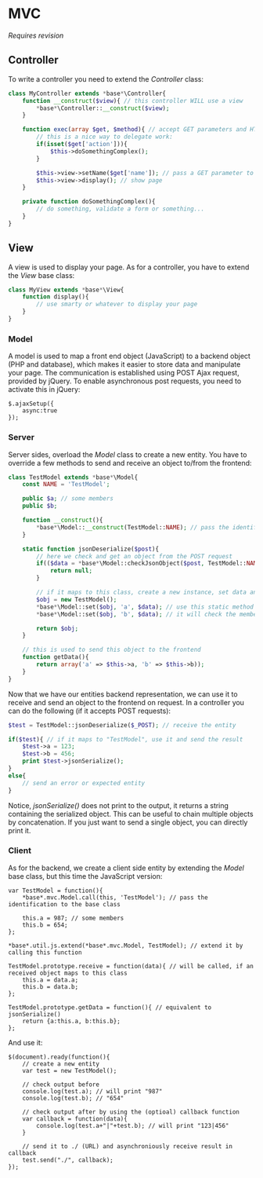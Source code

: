 # MVC

*Requires revision*

## Controller

To write a controller you need to extend the *Controller* class:

```PHP
class MyController extends *base*\Controller{
    function __construct($view){ // this controller WILL use a view
        *base*\Controller::__construct($view);
    }

    function exec(array $get, $method){ // accept GET parameters and HTTP method passed by router
        // this is a nice way to delegate work:
        if(isset($get['action'])){
            $this->doSomethingComplex();
        }

        $this->view->setName($get['name']); // pass a GET parameter to view
        $this->view->display(); // show page
    }

    private function doSomethingComplex(){
        // do something, validate a form or something...
    }
}
```

## View

A view is used to display your page. As for a controller, you have to extend the *View* base class:

```PHP
class MyView extends *base*\View{
    function display(){
        // use smarty or whatever to display your page
    }
}
```

### Model

A model is used to map a front end object (JavaScript) to a backend object (PHP and database), which makes it easier to store data and manipulate your page.
The communication is established using POST Ajax request, provided by jQuery. To enable asynchronous post requests, you need to activate this in jQuery:

```JS
$.ajaxSetup({
    async:true
});
```

### Server

Server sides, overload the *Model* class to create a new entity. You have to override a few methods to send and receive an object to/from the frontend:

```PHP
class TestModel extends *base*\Model{
    const NAME = 'TestModel';

    public $a; // some members
    public $b;

    function __construct(){
        *base*\Model::__construct(TestModel::NAME); // pass the identification name to parent class
    }

    static function jsonDeserialize($post){
        // here we check and get an object from the POST request
        if(($data = *base*\Model::checkJsonObject($post, TestModel::NAME)) == null){
            return null;
        }

        // if it maps to this class, create a new instance, set data and return it
        $obj = new TestModel();
        *base*\Model::set($obj, 'a', $data); // use this static method to set members,
        *base*\Model::set($obj, 'b', $data); // it will check the member for existance

        return $obj;
    }

    // this is used to send this object to the frontend
    function getData(){
        return array('a' => $this->a, 'b' => $this->b));
    }
}
```

Now that we have our entities backend representation, we can use it to receive and send an object to the frontend on request. In a controller you can do the following (if it accepts POST requests):

```PHP
$test = TestModel::jsonDeserialize($_POST); // receive the entity

if($test){ // if it maps to "TestModel", use it and send the result
    $test->a = 123;
    $test->b = 456;
    print $test->jsonSerialize();
}
else{
    // send an error or expected entity
}
```

Notice, *jsonSerialize()* does not print to the output, it returns a string containing the serialized object. This can be useful to chain multiple objects by concatenation. If you just want to send a single object, you can directly print it.

### Client

As for the backend, we create a client side entity by extending the *Model* base class, but this time the JavaScript version:

```JS
var TestModel = function(){
    *base*.mvc.Model.call(this, 'TestModel'); // pass the identification to the base class

    this.a = 987; // some members
    this.b = 654;
};

*base*.util.js.extend(*base*.mvc.Model, TestModel); // extend it by calling this function

TestModel.prototype.receive = function(data){ // will be called, if an received object maps to this class
    this.a = data.a;
    this.b = data.b;
};

TestModel.prototype.getData = function(){ // equivalent to jsonSerialize()
    return {a:this.a, b:this.b};
};
```

And use it:

```JS
$(document).ready(function(){
    // create a new entity
    var test = new TestModel();
    
    // check output before
    console.log(test.a); // will print "987"
    console.log(test.b); // "654"

    // check output after by using the (optioal) callback function
    var callback = function(data){
        console.log(test.a+"|"+test.b); // will print "123|456"
    }

    // send it to ./ (URL) and asynchroniously receive result in callback
    test.send("./", callback);
});
```
